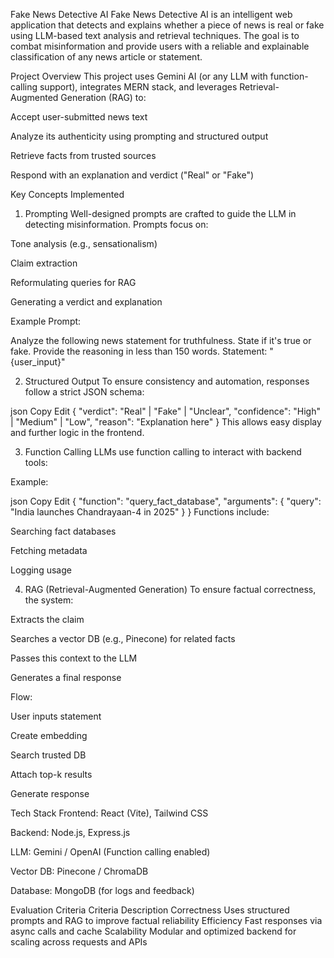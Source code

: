 Fake News Detective AI
Fake News Detective AI is an intelligent web application that detects and explains whether a piece of news is real or fake using LLM-based text analysis and retrieval techniques. The goal is to combat misinformation and provide users with a reliable and explainable classification of any news article or statement.

Project Overview
This project uses Gemini AI (or any LLM with function-calling support), integrates MERN stack, and leverages Retrieval-Augmented Generation (RAG) to:

Accept user-submitted news text

Analyze its authenticity using prompting and structured output

Retrieve facts from trusted sources

Respond with an explanation and verdict ("Real" or "Fake")

Key Concepts Implemented
1. Prompting
Well-designed prompts are crafted to guide the LLM in detecting misinformation. Prompts focus on:

Tone analysis (e.g., sensationalism)

Claim extraction

Reformulating queries for RAG

Generating a verdict and explanation

Example Prompt:

Analyze the following news statement for truthfulness. State if it's true or fake. Provide the reasoning in less than 150 words.
Statement: "{user_input}"

2. Structured Output
To ensure consistency and automation, responses follow a strict JSON schema:

json
Copy
Edit
{
  "verdict": "Real" | "Fake" | "Unclear",
  "confidence": "High" | "Medium" | "Low",
  "reason": "Explanation here"
}
This allows easy display and further logic in the frontend.

3. Function Calling
LLMs use function calling to interact with backend tools:

Example:

json
Copy
Edit
{
  "function": "query_fact_database",
  "arguments": {
    "query": "India launches Chandrayaan-4 in 2025"
  }
}
Functions include:

Searching fact databases

Fetching metadata

Logging usage

4. RAG (Retrieval-Augmented Generation)
To ensure factual correctness, the system:

Extracts the claim

Searches a vector DB (e.g., Pinecone) for related facts

Passes this context to the LLM

Generates a final response

Flow:

User inputs statement

Create embedding

Search trusted DB

Attach top-k results

Generate response

Tech Stack
Frontend: React (Vite), Tailwind CSS

Backend: Node.js, Express.js

LLM: Gemini / OpenAI (Function calling enabled)

Vector DB: Pinecone / ChromaDB

Database: MongoDB (for logs and feedback)

Evaluation Criteria
Criteria	Description
Correctness	Uses structured prompts and RAG to improve factual reliability
Efficiency	Fast responses via async calls and cache
Scalability	Modular and optimized backend for scaling across requests and APIs
